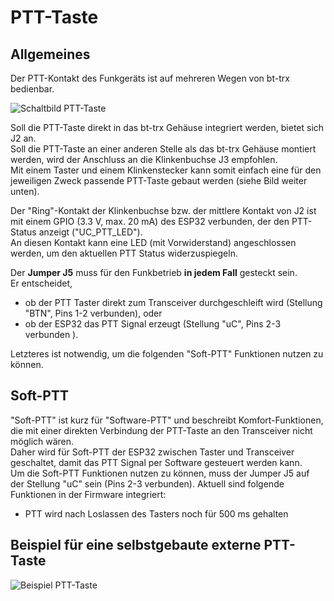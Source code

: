 # PTT-Taste

## Allgemeines

Der PTT-Kontakt des Funkgeräts ist auf mehreren Wegen von bt-trx bedienbar.

![Schaltbild PTT-Taste](ptt_schematic.png)

Soll die PTT-Taste direkt in das bt-trx Gehäuse integriert werden,
bietet sich J2 an.  
Soll die PTT-Taste an einer anderen Stelle als das bt-trx Gehäuse montiert
werden, wird der Anschluss an die Klinkenbuchse J3 empfohlen.  
Mit einem Taster und einem Klinkenstecker kann somit einfach eine für den
jeweiligen Zweck passende PTT-Taste gebaut werden (siehe Bild weiter unten).

Der "Ring"-Kontakt der Klinkenbuchse bzw. der mittlere Kontakt von J2 ist mit
einem GPIO (3.3 V, max. 20 mA) des ESP32 verbunden, der den PTT-Status anzeigt
("UC_PTT_LED").  
An diesen Kontakt kann eine LED (mit Vorwiderstand) angeschlossen werden, um
den aktuellen PTT Status widerzuspiegeln.

Der **Jumper J5** muss für den Funkbetrieb **in jedem Fall** gesteckt sein.  
Er entscheidet,

- ob der PTT Taster direkt zum Transceiver
durchgeschleift wird (Stellung "BTN", Pins 1-2 verbunden), oder
- ob der ESP32
das PTT Signal erzeugt (Stellung "uC", Pins 2-3 verbunden ).

Letzteres ist notwendig, um die folgenden "Soft-PTT" Funktionen nutzen zu können.

## Soft-PTT

"Soft-PTT" ist kurz für "Software-PTT" und beschreibt Komfort-Funktionen, die
mit einer direkten Verbindung der PTT-Taste an den Transceiver nicht möglich
wären.  
Daher wird für Soft-PTT der ESP32 zwischen Taster und Transceiver geschaltet,
damit das PTT Signal per Software gesteuert werden kann.  
Um die Soft-PTT Funktionen nutzen zu können, muss der Jumper J5 auf der
Stellung "uC" sein (Pins 2-3 verbunden).
Aktuell sind folgende Funktionen in der Firmware integriert:

- PTT wird nach Loslassen des Tasters noch für 500 ms gehalten

## Beispiel für eine selbstgebaute externe PTT-Taste

![Beispiel PTT-Taste](Taster_PTT_640.jpg)
